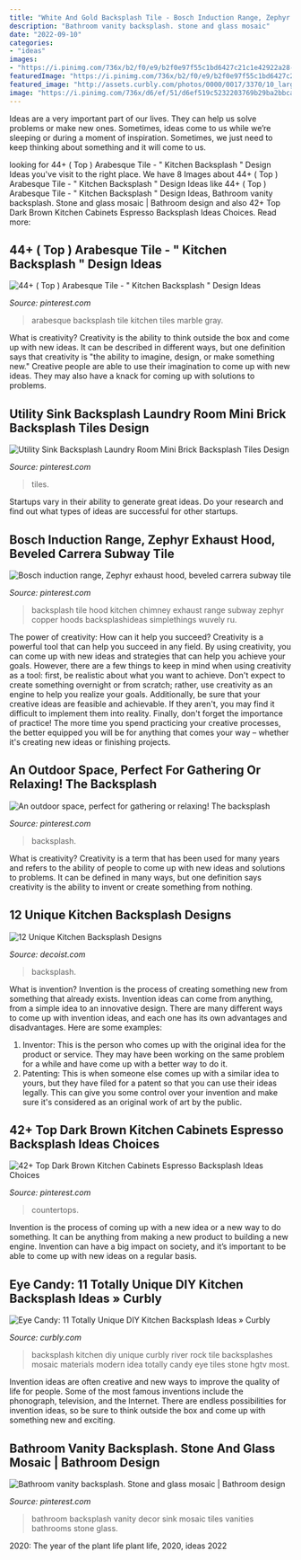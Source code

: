 ```yaml
---
title: "White And Gold Backsplash Tile - Bosch Induction Range, Zephyr Exhaust Hood, Beveled Carrera Subway Tile"
description: "Bathroom vanity backsplash. stone and glass mosaic"
date: "2022-09-10"
categories:
- "ideas"
images:
- "https://i.pinimg.com/736x/b2/f0/e9/b2f0e97f55c1bd6427c21c1e42922a28--exhaust-hood-bamboo-floor.jpg"
featuredImage: "https://i.pinimg.com/736x/b2/f0/e9/b2f0e97f55c1bd6427c21c1e42922a28--exhaust-hood-bamboo-floor.jpg"
featured_image: "http://assets.curbly.com/photos/0000/0017/3370/10_large_jpg.jpg?1410811183"
image: "https://i.pinimg.com/736x/d6/ef/51/d6ef519c5232203769b29ba2bbcaf1ed--vanity-backsplash-bathroom-vanities.jpg"
---
```



Ideas are a very important part of our lives. They can help us solve problems or make new ones. Sometimes, ideas come to us while we’re sleeping or during a moment of inspiration. Sometimes, we just need to keep thinking about something and it will come to us.

	

		
looking for 44+ ( Top ) Arabesque Tile - &quot; Kitchen Backsplash &quot; Design Ideas you've visit to the right place. We have 8 Images about 44+ ( Top ) Arabesque Tile - &quot; Kitchen Backsplash &quot; Design Ideas like 44+ ( Top ) Arabesque Tile - &quot; Kitchen Backsplash &quot; Design Ideas, Bathroom vanity backsplash. Stone and glass mosaic | Bathroom design and also 42+ Top Dark Brown Kitchen Cabinets Espresso Backsplash Ideas Choices. Read more:
		
    
## 44+ ( Top ) Arabesque Tile - &quot; Kitchen Backsplash &quot; Design Ideas

<img loading=lazy src="https://i.pinimg.com/736x/77/6b/d2/776bd293d3b6f72e2bfd75603b8ffc37.jpg" onerror="this.onerror=null;this.src='https://tse2.mm.bing.net/th?id=OIP.srk6ZYOhzrE5Z8_MCxYP-AHaLH&amp;pid=15.1';" alt="44+ ( Top ) Arabesque Tile - &quot; Kitchen Backsplash &quot; Design Ideas">

_Source: pinterest.com_

>arabesque backsplash tile kitchen tiles marble gray. 

	

What is creativity?
Creativity is the ability to think outside the box and come up with new ideas. It can be described in different ways, but one definition says that creativity is "the ability to imagine, design, or make something new." Creative people are able to use their imagination to come up with new ideas. They may also have a knack for coming up with solutions to problems.

    
## Utility Sink Backsplash Laundry Room Mini Brick Backsplash Tiles Design

<img loading=lazy src="https://i.pinimg.com/736x/b6/5d/28/b65d2859ed1c72603d79e28dbb4cba1c.jpg" onerror="this.onerror=null;this.src='https://tse3.mm.bing.net/th?id=OIP.R4UaYMmw_5J1zy3eky-2VgHaLH&amp;pid=15.1';" alt="Utility Sink Backsplash Laundry Room Mini Brick Backsplash Tiles Design">

_Source: pinterest.com_

>tiles. 

	

Startups vary in their ability to generate great ideas. Do your research and find out what types of ideas are successful for other startups.

    
## Bosch Induction Range, Zephyr Exhaust Hood, Beveled Carrera Subway Tile

<img loading=lazy src="https://i.pinimg.com/736x/b2/f0/e9/b2f0e97f55c1bd6427c21c1e42922a28--exhaust-hood-bamboo-floor.jpg" onerror="this.onerror=null;this.src='https://tse2.mm.bing.net/th?id=OIP.HpB2E0gQWVfpt-c2VBeregHaJ3&amp;pid=15.1';" alt="Bosch induction range, Zephyr exhaust hood, beveled carrera subway tile">

_Source: pinterest.com_

>backsplash tile hood kitchen chimney exhaust range subway zephyr copper hoods backsplashideas simplethings wuvely ru. 

	

The power of creativity: How can it help you succeed?
Creativity is a powerful tool that can help you succeed in any field. By using creativity, you can come up with new ideas and strategies that can help you achieve your goals. However, there are a few things to keep in mind when using creativity as a tool: first, be realistic about what you want to achieve. Don't expect to create something overnight or from scratch; rather, use creativity as an engine to help you realize your goals. Additionally, be sure that your creative ideas are feasible and achievable. If they aren't, you may find it difficult to implement them into reality. Finally, don't forget the importance of practice! The more time you spend practicing your creative processes, the better equipped you will be for anything that comes your way – whether it's creating new ideas or finishing projects.

    
## An Outdoor Space, Perfect For Gathering Or Relaxing! The Backsplash

<img loading=lazy src="https://i.pinimg.com/736x/e9/50/ca/e950ca33b37e9ffe735158480ee38cca.jpg" onerror="this.onerror=null;this.src='https://tse4.mm.bing.net/th?id=OIP._b1HnjK5z5fuyLYL-Y6YMwHaLG&amp;pid=15.1';" alt="An outdoor space, perfect for gathering or relaxing! The backsplash">

_Source: pinterest.com_

>backsplash. 

	

What is creativity?
Creativity is a term that has been used for many years and refers to the ability of people to come up with new ideas and solutions to problems. It can be defined in many ways, but one definition says creativity is the ability to invent or create something from nothing.

    
## 12 Unique Kitchen Backsplash Designs

<img loading=lazy src="https://cdn.decoist.com/wp-content/uploads/2012/04/metalic-kitchen-backsplash-design-ideas.jpg" onerror="this.onerror=null;this.src='https://tse3.mm.bing.net/th?id=OIP.suGBh4Y6CeQG9PwyKHEgQAHaJ4&amp;pid=15.1';" alt="12 Unique Kitchen Backsplash Designs">

_Source: decoist.com_

>backsplash. 

	

What is invention?
Invention is the process of creating something new from something that already exists. Invention ideas can come from anything, from a simple idea to an innovative design. There are many different ways to come up with invention ideas, and each one has its own advantages and disadvantages. Here are some examples: 
1. Inventor: This is the person who comes up with the original idea for the product or service. They may have been working on the same problem for a while and have come up with a better way to do it. 
2. Patenting: This is when someone else comes up with a similar idea to yours, but they have filed for a patent so that you can use their ideas legally. This can give you some control over your invention and make sure it's considered as an original work of art by the public. 

    
## 42+ Top Dark Brown Kitchen Cabinets Espresso Backsplash Ideas Choices

<img loading=lazy src="https://i.pinimg.com/736x/58/19/e1/5819e10e20566626c996f32aa4c70287.jpg" onerror="this.onerror=null;this.src='https://tse1.mm.bing.net/th?id=OIP.WCTZ_K88iPVkycdHEzpNoAHaJ3&amp;pid=15.1';" alt="42+ Top Dark Brown Kitchen Cabinets Espresso Backsplash Ideas Choices">

_Source: pinterest.com_

>countertops. 

	

Invention is the process of coming up with a new idea or a new way to do something. It can be anything from making a new product to building a new engine. Invention can have a big impact on society, and it’s important to be able to come up with new ideas on a regular basis.

    
## Eye Candy: 11 Totally Unique DIY Kitchen Backsplash Ideas » Curbly

<img loading=lazy src="http://assets.curbly.com/photos/0000/0017/3370/10_large_jpg.jpg?1410811183" onerror="this.onerror=null;this.src='https://tse2.mm.bing.net/th?id=OIP.rrDWxfQ-pDEBP_ffUIA9cAHaJ4&amp;pid=15.1';" alt="Eye Candy: 11 Totally Unique DIY Kitchen Backsplash Ideas » Curbly">

_Source: curbly.com_

>backsplash kitchen diy unique curbly river rock tile backsplashes mosaic materials modern idea totally candy eye tiles stone hgtv most. 

	

Invention ideas are often creative and new ways to improve the quality of life for people. Some of the most famous inventions include the phonograph, television, and the Internet. There are endless possibilities for invention ideas, so be sure to think outside the box and come up with something new and exciting.

    
## Bathroom Vanity Backsplash. Stone And Glass Mosaic | Bathroom Design

<img loading=lazy src="https://i.pinimg.com/736x/d6/ef/51/d6ef519c5232203769b29ba2bbcaf1ed--vanity-backsplash-bathroom-vanities.jpg" onerror="this.onerror=null;this.src='https://tse2.mm.bing.net/th?id=OIP.PsW4u8Ard9WWH-67HYjiFAHaJ3&amp;pid=15.1';" alt="Bathroom vanity backsplash. Stone and glass mosaic | Bathroom design">

_Source: pinterest.com_

>bathroom backsplash vanity decor sink mosaic tiles vanities bathrooms stone glass. 

	

2020: The year of the plant life
plant life, 2020, ideas 2022

